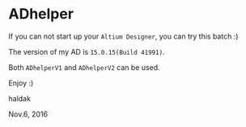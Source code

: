 # ADhelper
If you can not start up your `Altium Designer`, you can try this batch :)

The version of my AD is `15.0.15(Build 41991)`.

Both `ADhelperV1` and `ADhelperV2` can be used.

Enjoy :)

haldak

Nov.6, 2016